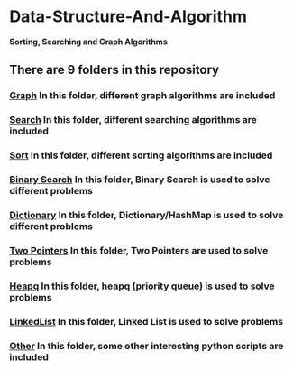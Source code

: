 # Data-Structure-And-Algorithm
**Sorting, Searching and Graph Algorithms**

## There are 9 folders in this repository<br>
### [Graph](https://github.com/xingyazhou/Data-Structure-And-Algorithm/tree/master/Graph)  In this folder, different graph algorithms are included <br>
### [Search](https://github.com/xingyazhou/Data-Structure-And-Algorithm/tree/master/Search)  In this folder, different searching algorithms are included <br>
### [Sort](https://github.com/xingyazhou/Data-Structure-And-Algorithm/tree/master/Sort)    In this folder, different sorting algorithms are included <br>
### [Binary Search](https://github.com/xingyazhou/Data-Structure-And-Algorithm/tree/master/BinarySearch) In this folder, Binary Search is used to solve different problems <br>
### [Dictionary](https://github.com/xingyazhou/Data-Structure-And-Algorithm/tree/master/Dictionary) In this folder, Dictionary/HashMap is used to solve different problems <br>
### [Two Pointers](https://github.com/xingyazhou/Data-Structure-And-Algorithm/tree/master/TwoPointers) In this folder, Two Pointers are used to solve problems <br>
### [Heapq](https://github.com/xingyazhou/Data-Structure-And-Algorithm/tree/master/Heapq) In this folder, heapq (priority queue) is used to solve problems <br>
### [LinkedList](https://github.com/xingyazhou/Data-Structure-And-Algorithm/tree/master/LinkedList) In this folder, Linked List is used to solve problems <br>
### [Other](https://github.com/xingyazhou/Data-Structure-And-Algorithm/tree/master/Other)   In this folder, some other interesting python scripts are included <br>


